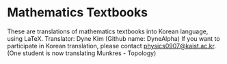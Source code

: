 # Mathematics Textbooks
These are translations of mathematics textbooks into Korean language, using LaTeX.
Translator: Dyne Kim (Github name: DyneAlpha)
If you want to participate in Korean translation, please contact physics0907@kaist.ac.kr.
(One student is now translating Munkres - Topology)
